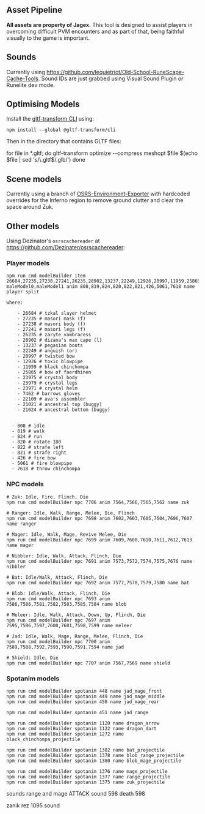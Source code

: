 ## Asset Pipeline

**All assets are property of Jagex.** This tool is designed to assist players in overcoming difficult PVM encounters and as part of that, being faithful visually to the game is important.

## Sounds

Currently using https://github.com/lequietriot/Old-School-RuneScape-Cache-Tools. Sound IDs are just grabbed using Visual Sound Plugin or Runelite dev mode.

## Optimising Models

Install the [gltf-transform CLI](https://gltf-transform.dev/) using:

    npm install --global @gltf-transform/cli

Then in the directory that contains GLTF files:

for file in *.gltf; do
    gltf-transform optimize --compress meshopt $file $(echo $file | sed 's/\.gltf$/\.glb/')
done

## Scene models

Currently using a branch of [OSRS-Environment-Exporter](https://github.com/Supalosa/OSRS-Environment-Exporter/pull/1) with hardcoded overrides for the Inferno region to remove ground clutter and clear the space around Zuk.

## Other models

Using Dezinator's `osrscachereader` at https://github.com/Dezinater/osrscachereader:

### Player models

    npm run cmd modelBuilder item 26684,27235,27238,27241,26235,28902,13237,22249,12926,20997,11959,25865,23975,23979,23971,7462,22109,21021,21024 maleModel0,maleModel1 anim 808,819,824,820,822,821,426,5061,7618 name player split

    where:

        - 26684 # tzkal slayer helmet
        - 27235 # masori mask (f)
        - 27238 # masori body (f)
        - 27241 # masori legs (f)
        - 26235 # zaryte vambracess
        - 28902 # dizana's max cape (l)
        - 13237 # pegasian boots
        - 22249 # anguish (or)
        - 20997 # twisted bow
        - 12926 # toxic blowpipe
        - 11959 # black chinchompa
        - 25865 # bow of faerdhinen
        - 23975 # crystal body
        - 23979 # crystal legs
        - 23971 # crystal helm
        - 7462 # barrows gloves
        - 22109 # ava's assembler
        - 21021 # ancestral top (buggy)
        - 21024 # ancestral bottom (buggy)


      - 808 # idle
      - 819 # walk
      - 824 # run
      - 820 # rotate 180
      - 822 # strafe left
      - 821 # strafe right
      - 426 # fire bow
      - 5061 # fire blowpipe
      - 7618 # throw chinchompa

### NPC models

    # Zuk: Idle, Fire, Flinch, Die
    npm run cmd modelBuilder npc 7706 anim 7564,7566,7565,7562 name zuk

    # Ranger: Idle, Walk, Range, Melee, Die, Flinch
    npm run cmd modelBuilder npc 7698 anim 7602,7603,7605,7604,7606,7607 name ranger

    # Mager: Idle, Walk, Mage, Revive Melee, Die
    npm run cmd modelBuilder npc 7699 anim 7609,7608,7610,7611,7612,7613 name mager

    # Nibbler: Idle, Walk, Attack, Flinch, Die
    npm run cmd modelBuilder npc 7691 anim 7573,7572,7574,7575,7676 name nibbler

    # Bat: Idle/Walk, Attack, Flinch, Die
    npm run cmd modelBuilder npc 7692 anim 7577,7578,7579,7580 name bat

    # Blob: Idle/Walk, Attack, Flinch, Die
    npm run cmd modelBuilder npc 7693 anim 7586,7586,7581,7582,7583,7585,7584 name blob

    # Meleer: Idle, Walk, Attack, Down, Up, Flinch, Die
    npm run cmd modelBuilder npc 7697 anim 7595,7596,7597,7600,7601,7598,7599 name meleer

    # Jad: Idle, Walk, Mage, Range, Melee, Flinch, Die
    npm run cmd modelBuilder npc 7700 anim 7589,7588,7592,7593,7590,7591,7594 name jad

    # Shield: Idle, Die
    npm run cmd modelBuilder npc 7707 anim 7567,7569 name shield

### Spotanim models

    npm run cmd modelBuilder spotanim 448 name jad_mage_front
    npm run cmd modelBuilder spotanim 449 name jad_mage_middle
    npm run cmd modelBuilder spotanim 450 name jad_mage_rear

    npm run cmd modelBuilder spotanim 451 name jad_range

    npm run cmd modelBuilder spotanim 1120 name dragon_arrow
    npm run cmd modelBuilder spotanim 1122 name dragon_dart
    npm run cmd modelBuilder spotanim 1272 name black_chinchompa_projectile

    npm run cmd modelBuilder spotanim 1382 name bat_projectile
    npm run cmd modelBuilder spotanim 1378 name blob_range_projectile
    npm run cmd modelBuilder spotanim 1380 name blob_mage_projectile

    npm run cmd modelBuilder spotanim 1376 name mage_projectile
    npm run cmd modelBuilder spotanim 1377 name range_projectile
    npm run cmd modelBuilder spotanim 1375 name zuk_projectile


sounds
range and mage ATTACK  sound 598
death 598

zanik rez 1095 sound